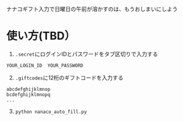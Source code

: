 ナナコギフト入力で日曜日の午前が溶かすのは、もうおしまいにしよう

# 使い方(TBD）

1. `.secret`にログインIDとパスワードをタブ区切りで入力する
```
YOUR_LOGIN_ID  YOUR_PASSWORD
```
2. `.giftcodes`に12桁のギフトコードを入力する
```
abcdefghijklmnop
bcdefghijklmnopq
...
```
3. `python nanaco_auto_fill.py`
